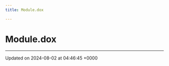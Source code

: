 ```yaml
---
title: Module.dox

---
```


# Module.dox








-------------------------------

Updated on 2024-08-02 at 04:46:45 +0000
